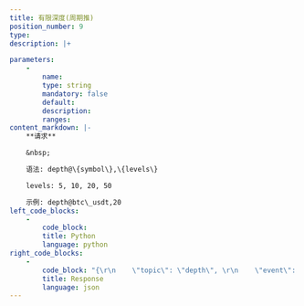 ```yaml
---
title: 有限深度(周期推)
position_number: 9
type:
description: |+

parameters:
    -
        name:
        type: string
        mandatory: false
        default:
        description:
        ranges:
content_markdown: |-
    **请求**

    &nbsp;

    语法: depth@\{symbol\},\{levels\}

    levels: 5, 10, 20, 50

    示例: depth@btc\_usdt,20
left_code_blocks:
    -
        code_block:
        title: Python
        language: python
right_code_blocks:
    -
        code_block: "{\r\n    \"topic\": \"depth\", \r\n    \"event\": \"depth@btc_usdt,20\", \r\n    \"data\": {\r\n        \"s\": \"btc_usdt\",        // symbol 交易对\r\n        \"t\": 1657699200000,     // time 时间戳\r\n        \"a\": [                  // asks 卖盘\r\n            [                   //[0]价格, [1]数量\r\n                \"34000\",        //价格\r\n                \"1.2\"           //数量 \r\n            ], \r\n            [\r\n                \"34001\", \r\n                \"2.3\"\r\n            ]\r\n        ], \r\n        \"b\": [                   // bids 买盘\r\n            [\r\n                \"32000\", \r\n                \"0.2\"\r\n            ], \r\n            [\r\n                \"31000\", \r\n                \"0.5\"\r\n            ]\r\n        ]\r\n    }\r\n}"
        title: Response
        language: json
---
```

